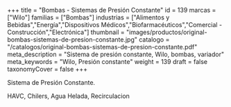 +++
title = "Bombas - Sistemas de Presión Constante"
id = 139
marcas = ["Wilo"]
familias = ["Bombas"]
industrias = ["Alimentos y Bebidas","Energía","Dispositivos Médicos","Biofarmacéuticos","Comercial - Construcción","Electrónica"]
thumbnail = "images/productos/original-bombas-sistemas-de-presion-constante.jpg"
catalogo = "/catalogos/original-bombas-sistemas-de-presion-constante.pdf"
meta_description = "Sistema de presión constante, Wilo, bombas, variador"
meta_keywords = "Wilo, Presión constante"
weight = 139
draft = false
taxonomyCover = false
+++
<p>Sistema de Presión Constante.</p>
<p>HAVC, Chilers, Agua Helada, Recirculacion </p>